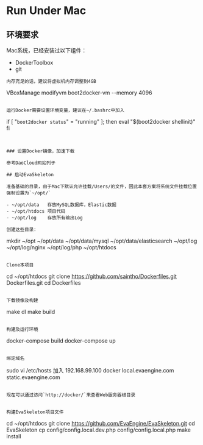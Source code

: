 # Run Under Mac

## 环境要求

Mac系统，已经安装过以下组件：

- DockerToolbox
- git

```
内存充足的话，建议将虚拟机内存调整到4GB

```
VBoxManage modifyvm boot2docker-vm --memory 4096
```

运行Docker需要设置环境变量，建议在~/.bashrc中加入

```
if [ "`boot2docker status`" = "running" ]; then
    eval "$(boot2docker shellinit)"
fi
```


### 设置Docker镜像，加速下载

参考DaoCloud网站列子

## 启动EvaSkeleton

准备基础的目录，由于Mac下默认允许挂载/Users/的文件，因此本套方案将系统文件挂载位置强制设置为`~/opt/`

- ~/opt/data   存放MySQL数据库，Elastic数据
- ~/opt/htdocs 项目代码
- ~/opt/log    存放所有输出Log

创建这些目录:

```
mkdir ~/opt ~/opt/data ~/opt/data/mysql ~/opt/data/elasticsearch ~/opt/log ~/opt/log/nginx ~/opt/log/php ~/opt/htdocs
```

Clone本项目

```
cd ~/opt/htdocs
git clone https://github.com/saintho/Dockerfiles.git
Dockerfiles.git
cd Dockerfiles
```

下载镜像及构建

```
make dl
make build
```

构建及运行环境

```
docker-compose build
docker-compose up
```

绑定域名

```
sudo vi /etc/hosts
加入
192.168.99.100 docker local.evaengine.com static.evaengine.com
```

现在可以通过访问`http://docker/`来查看Web服务器根目录


构建EvaSkeleton项目文件

```
cd ~/opt/htdocs
git clone https://github.com/EvaEngine/EvaSkeleton.git
cd EvaSkeleton
cp config/config.local.dev.php config/config.local.php
make install
```
